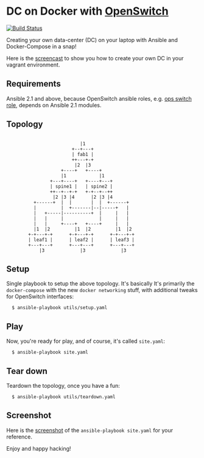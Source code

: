 # DC on Docker with [OpenSwitch](http://www.openswitch.net)

[![Build Status](https://travis-ci.org/keinohguchi/dc-on-docker.svg)](https://travis-ci.org/keinohguchi/dc-on-docker)

Creating your own data-center (DC) on your laptop with Ansible and
Docker-Compose in a snap!

Here is the [screencast](https://asciinema.org/a/44142) to show you
how to create your own DC in your vagrant environment.

## Requirements

Ansible 2.1 and above, because OpenSwitch ansible roles, e.g. [ops switch role](http://github.com/keinohguchi/ops-switch-role), depends on Ansible 2.1 modules.

## Topology

```
                           
                           |1
                        +--+---+
                        | fab1 |
                        ++---+-+
                         |2  |3
                    +----+   +----+
                    |1            |1
                +---+----+   +----+---+
                | spine1 |   | spine2 |
                ++--+--+-+   +-+--+--++
                 |2 |3 |4      |2 |3 |4 
          +------+  |  |       |  |  +------+
          |         |  +-------|--|-----+   |
          |   +-----|----------+  |     |   |
          |   |     |             |     |   |
          |   |     +----+   +----+     |   |
          |1  |2         |1  |2         |1  |2
        +-+---+-+      +-+---+-+      +-+---+-+
        | leaf1 |      | leaf2 |      | leaf3 |
        +---+---+      +---+---+      +---+---+
            |3             |3             |3

```

## Setup

Single playbook to setup the above topology.  It's basically
It's primarily the `docker-compose` with the new `docker networking`
stuff, with additional tweaks for OpenSwitch interfaces:

```
  $ ansible-playbook utils/setup.yaml
```

## Play

Now, you're ready for play, and of course, it's called `site.yaml`:

```
  $ ansible-playbook site.yaml
```

## Tear down

Teardown the topology, once you have a fun:

```
  $ ansible-playbook utils/teardown.yaml
```

## Screenshot

Here is the [screenshot](https://gist.github.com/keinohguchi/fa22e11f65489ac6ad94707960a26c26)
of the `ansible-playbook site.yaml` for your reference.

Enjoy and happy hacking!
